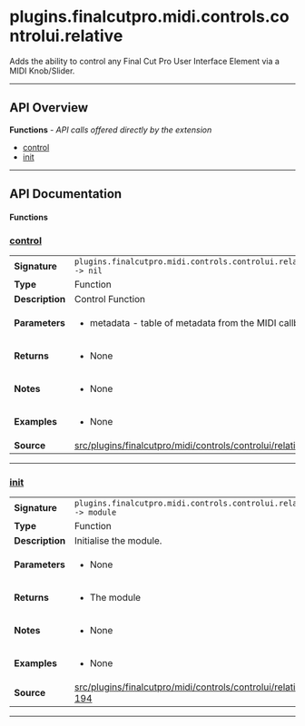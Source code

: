 # plugins.finalcutpro.midi.controls.controlui.relative

Adds the ability to control any Final Cut Pro User Interface Element via a MIDI Knob/Slider.

---

## API Overview
**Functions** - _API calls offered directly by the extension_
 * [control](#control)
 * [init](#init)


---

## API Documentation

#### Functions


### [control](#control)

|                                             |                                                                                     |
| --------------------------------------------|-------------------------------------------------------------------------------------|
| **Signature**                               | `plugins.finalcutpro.midi.controls.controlui.relative.control() -> nil`                                                                    |
| **Type**                                    | Function                                                                     |
| **Description**                             | Control Function                                                                     |
| **Parameters**                              | <ul><li>metadata - table of metadata from the MIDI callback</li></ul> |
| **Returns**                                 | <ul><li>None</li></ul>          |
| **Notes**                                   | <ul><li>None</li></ul> |
| **Examples**                                | <ul><li>None</li></ul> |
| **Source**                                  | [src/plugins/finalcutpro/midi/controls/controlui/relative.lua line 65](https://github.com/CommandPost/CommandPost/blob/develop/src/plugins/finalcutpro/midi/controls/controlui/relative.lua#L65) |

---


### [init](#init)

|                                             |                                                                                     |
| --------------------------------------------|-------------------------------------------------------------------------------------|
| **Signature**                               | `plugins.finalcutpro.midi.controls.controlui.relative.init() -> module`                                                                    |
| **Type**                                    | Function                                                                     |
| **Description**                             | Initialise the module.                                                                     |
| **Parameters**                              | <ul><li>None</li></ul> |
| **Returns**                                 | <ul><li>The module</li></ul>          |
| **Notes**                                   | <ul><li>None</li></ul> |
| **Examples**                                | <ul><li>None</li></ul> |
| **Source**                                  | [src/plugins/finalcutpro/midi/controls/controlui/relative.lua line 194](https://github.com/CommandPost/CommandPost/blob/develop/src/plugins/finalcutpro/midi/controls/controlui/relative.lua#L194) |

---

